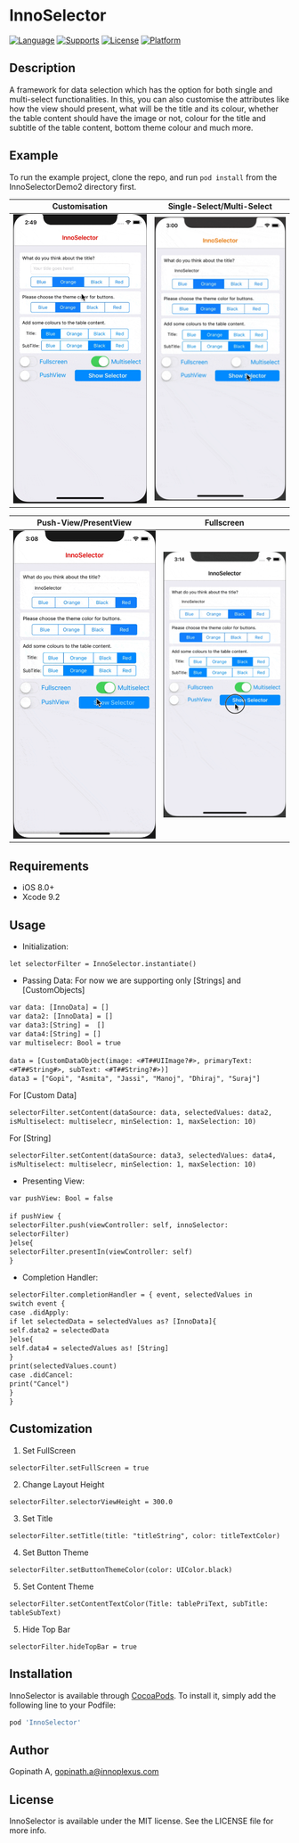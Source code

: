 # InnoSelector
[![Language](https://img.shields.io/badge/language-Swift-orange.svg?style=flat)](https://developer.apple.com/swift/)
[![Supports](https://img.shields.io/badge/supports-CocoaPods%20%7C%20Carthage-green.svg?style=flat)](https://cocoapods.org/pods/InnoSelector)
[![License](https://img.shields.io/cocoapods/l/HeartLoadingView.svg?style=flat)](https://opensource.org/licenses/MIT)
[![Platform](https://img.shields.io/cocoapods/p/HeartLoadingView.svg?style=flat)](https://developer.apple.com/)

## Description
A framework for data selection which has the option for both single and multi-select functionalities. In this, you can also customise the attributes like how the view should present, what will be the title and its colour, whether the table content should have the image or not, colour for the title and subtitle of the table content, bottom theme colour and much more.

## Example
To run the example project, clone the repo, and run `pod install` from the InnoSelectorDemo2 directory first.

Customisation              |  Single-Select/Multi-Select
:-------------------------:|:-------------------------:
![](https://github.com/Innoplexus-Consulting-Services/InnoSelector/blob/master/Assets/Clip1.gif)      |  ![](https://github.com/Innoplexus-Consulting-Services/InnoSelector/blob/master/Assets/Clip2.gif)

Push-View/PresentView      |  Fullscreen
:-------------------------:|:-------------------------:
![](https://github.com/Innoplexus-Consulting-Services/InnoSelector/blob/master/Assets/Clip3.gif)                      |  ![](https://github.com/Innoplexus-Consulting-Services/InnoSelector/blob/master/Assets/Clip4.gif)

## Requirements
- iOS 8.0+
- Xcode 9.2

## Usage
- Initialization:
```
let selectorFilter = InnoSelector.instantiate()
```
- Passing Data:
For now we are supporting only [Strings] and [CustomObjects]
```
var data: [InnoData] = []
var data2: [InnoData] = []
var data3:[String] =  []
var data4:[String] = []
var multiselecr: Bool = true

data = [CustomDataObject(image: <#T##UIImage?#>, primaryText: <#T##String#>, subText: <#T##String?#>)]
data3 = ["Gopi", "Asmita", "Jassi", "Manoj", "Dhiraj", "Suraj"]
```
For [Custom Data]
```
selectorFilter.setContent(dataSource: data, selectedValues: data2, isMultiselect: multiselecr, minSelection: 1, maxSelection: 10)
```
For [String]
```
selectorFilter.setContent(dataSource: data3, selectedValues: data4, isMultiselect: multiselecr, minSelection: 1, maxSelection: 10)
```
- Presenting View:
```
var pushView: Bool = false

if pushView {
selectorFilter.push(viewController: self, innoSelector: selectorFilter)
}else{
selectorFilter.presentIn(viewController: self)
}
```
- Completion Handler:
```
selectorFilter.completionHandler = { event, selectedValues in
switch event {
case .didApply:
if let selectedData = selectedValues as? [InnoData]{
self.data2 = selectedData
}else{
self.data4 = selectedValues as! [String]
}
print(selectedValues.count)
case .didCancel:
print("Cancel")
}
}
```

## Customization
1. Set FullScreen
```
selectorFilter.setFullScreen = true
```
2. Change Layout Height
```
selectorFilter.selectorViewHeight = 300.0
```
3. Set Title
```
selectorFilter.setTitle(title: "titleString", color: titleTextColor)
```
4. Set Button Theme
```
selectorFilter.setButtonThemeColor(color: UIColor.black)
```
5. Set Content Theme
```
selectorFilter.setContentTextColor(Title: tablePriText, subTitle: tableSubText)
```
5. Hide Top Bar
```
selectorFilter.hideTopBar = true
```
## Installation

InnoSelector is available through [CocoaPods](https://cocoapods.org/pods/InnoSelector). To install
it, simply add the following line to your Podfile:

```ruby
pod 'InnoSelector'
```

## Author

Gopinath A, gopinath.a@innoplexus.com

## License

InnoSelector is available under the MIT license. See the LICENSE file for more info.
